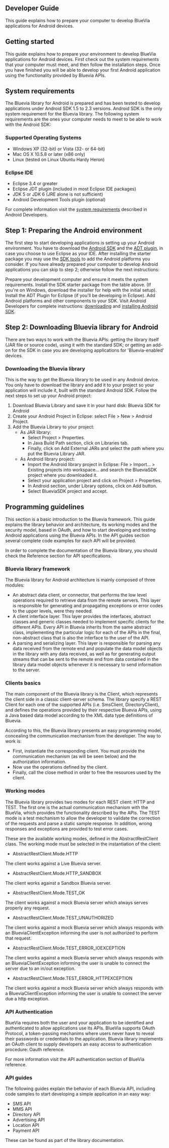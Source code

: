 ## Developer Guide ##

This guide explains how to prepare your computer to develop BlueVia applications for Android devices.

## Getting started ##

This guide explains how to prepare your environment to develop BlueVia applications for Android devices. First check out the system requirements that your computer must meet, and then follow the installation steps. Once you have finished you will be able to develop your first Android application using the functionality provided by Bluevia APIs.

## System requirements ##

The Bluevia library for Android is prepared and has been tested to develop applications under Android SDK 1.5 to 2.3 versions. Android SDK is the only system requirement for the Bluevia library. The following system requirements are the ones your computer needs to meet to be able to work with the Android SDK:

### Supported Operating Systems ###

- Windows XP (32-bit) or Vista (32- or 64-bit)
- Mac OS X 10.5.8 or later (x86 only)
- Linux (tested on Linux Ubuntu Hardy Heron)

### Eclipse IDE ###

- Eclipse 3.4 or greater
- Eclipse JDT plugin (included in most Eclipse IDE packages)
- JDK 5 or JDK 6 (JRE alone is not sufficient)
- Android Development Tools plugin (optional)

For complete information visit the [system requirements](http://developer.android.com/sdk/requirements.html) described in Android Developers.

## Step 1: Preparing the Android environment ##

The first step to start developing applications is setting up your Android environment. You have to download the [Android SDK](http://developer.android.com/sdk/index.html) and the [ADT plugin](http://developer.android.com/sdk/eclipse-adt.html), in case you choose to use Eclipse as your IDE. After installing the starter package you may use the [SDK tools](http://developer.android.com/sdk/adding-components.html) to add the Android platforms you consider. If you have already prepared your computer to develop Android applications you can skip to step 2; otherwise follow the next instructions:

Prepare your development computer and ensure it meets the system requirements.
Install the SDK starter package from the table above. (If you're on Windows, download the installer for help with the initial setup).
Install the ADT Plugin for Eclipse (if you'll be developing in Eclipse).
Add Android platforms and other components to your SDK.
Visit Android Developers for complete instructions: [downloading](http://developer.android.com/sdk/index.html) and [installing Android SDK](http://developer.android.com/sdk/installing.html).

## Step 2: Downloading Bluevia library for Android ##

There are two ways to work with the Bluevia APIs: getting the library itself (JAR file or source code), using it with the standard SDK; or getting an add-on for the SDK in case you are developing applications for 'Bluevia-enabled' devices.

### Downloading the Bluevia library ###

This is the way to get the Bluevia library to be used in any Android device. You only have to download the library and add it to your project so your application will include it, built with the standard Android SDK. Follow the next steps to set up your Android project:

1. Download Bluevia Library and save it in your hard disk: Bluevia SDK for Android
2. Create your Android Project in Eclipse: select File > New > Android Project.
3. Add the Bluevia Library to your project:
    - As JAR library:
        - Select Project > Properties.
        - In Java Build Path section, click on Libraries tab.
        - Finally, click on Add External JARs and select the path where you put the Bluevia Library JAR.
    - As Android library project:
        - Import the Android library project in Eclipse: 
          File > Import... > Existing projects into workspace... and search the BlueviaSDK project where you downloaded it.
        - Select your application project and click on Project > Properties.
         - In Android section, under Library options, click on Add button.
         - Select BlueviaSDK project and accept.

## Programming guidelines ##

This section is a basic introduction to the Bluevia framework. This guide explains the library behavior and architecture, its working modes and the security model, based in OAuth, and how to start developing and testing Android applications using the Bluevia APIs. In the API guides section several complete code examples for each API will be provided.

In order to complete the documentation of the Bluevia library, you should check the Reference section for API specifications.

### Bluevia library framework ###

The Bluevia library for Android architecture is mainly composed of three modules:

- An abstract data client, or connector, that performs the low level operations required to retrieve data from the remote servers. This layer is responsible for generating and propagating exceptions or error codes to the upper levels, were they needed.
- A client interface layer. This layer provides the interfaces, abstract classes and generic classes needed to implement specific clients for the different APIs. Every API in Bluevia inherits from the same abstract class, implementing the particular logic for each of the APIs in the final, non-abstract class that is also the interface to the user of the API.
- A parsing and serializing layer. This layer is responsible for parsing any data received from the remote end and populate the data model objects in the library with any data received, as well as for generating output streams that can be sent to the remote end from data contained in the library data model objects whenever it is necessary to send information to the server.

### Clients basics ###

The main component of the Bluevia library is the Client, which represents the client side in a classic client-server schema. The library specify a REST Client for each one of the supported APIs (i.e. SmsClient, DirectoryClient), and defines the operations provided by their respective Bluevia APIs, using a Java based data model according to the XML data type definitions of Bluevia.

According to this, the Bluevia library presents an easy programming model, concealing the communication mechanism from the developer. The way to work is:

- First, instantiate the corresponding client. You must provide the communication mechanism (as will be seen below) and the authorization information.
- Now use the operations defined by the client.
- Finally, call the close method in order to free the resources used by the client.

### Working modes ###

The Bluevia library provides two modes for each REST client: HTTP and TEST. The first one is the actual communication mechanism with the BlueVia, which provides the functionality described by the APIs. The TEST mode is a test mechanism to allow the developer to validate the correction of the requests and parse a static sample response. In addition, wrong responses and exceptions are provided to test error cases.

These are the available working modes, defined in the AbstractRestClient class. The working mode must be selected in the instantiation of the client:

- AbstractRestClient.Mode.HTTP 

The client works against a Live Bluevia server.

- AbstractRestClient.Mode.HTTP_SANDBOX 

The client works against a Sandbox Bluevia server.

- AbstractRestClient.Mode.TEST_OK 

The client works against a mock Bluevia server which always serves properly any request.

- AbstractRestClient.Mode.TEST_UNAUTHORIZED 

The client works against a mock Bluevia server which always responds with an BlueviaClientException informing the user is not authorized to perform that request.

- AbstractRestClient.Mode.TEST_ERROR_IOEXCEPTION 

The client works against a mock Bluevia server which always responds with an BlueviaClientException informing the user is unable to connect the server due to an in/out exception.

- AbstractRestClient.Mode.TEST_ERROR_HTTPEXCEPTION 

The client works against a mock Bluevia server which always responds with a BlueviaClientException informing the user is unable to connect the server due a http exception.

### API Authentication ###

BlueVia requires both the user and your application to be identified and authenticated to allow applications use its APIs. BlueVia supports OAuth Protocol, a token-passing mechanims where users never have to reveal their passwords or credentials to the application. Bluevia library implements an OAuth client to supply developers an easy access to authentication procedure: Oauth reference.

For more information visit the API authentication section of BlueVia reference.

### API guides ###

The following guides explain the behavior of each Bluevia API, including code samples to start developing a simple application in an easy way:

- SMS API
- MMS API
- Directory API
- Advertising API
- Location API
- Payment API

These can be found as part of the library documentation.
